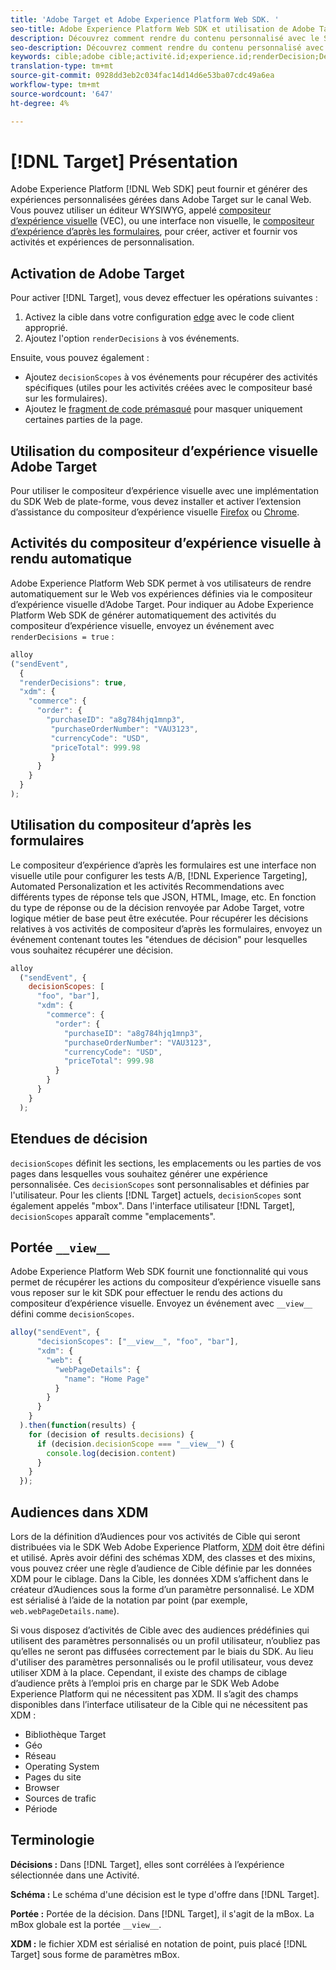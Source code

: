 ```yaml
---
title: 'Adobe Target et Adobe Experience Platform Web SDK. '
seo-title: Adobe Experience Platform Web SDK et utilisation de Adobe Target
description: Découvrez comment rendre du contenu personnalisé avec le SDK Web Experience Platform à l’aide d’Adobe Target
seo-description: Découvrez comment rendre du contenu personnalisé avec le SDK Web Experience Platform à l’aide d’Adobe Target
keywords: cible;adobe cible;activité.id;experience.id;renderDecision;DecisionScopes;prehide snippet;vec;Form-Based Experience Composer;xdm;audiences;Decision;scope;schéma;
translation-type: tm+mt
source-git-commit: 0928dd3eb2c034fac14d14d6e53ba07cdc49a6ea
workflow-type: tm+mt
source-wordcount: '647'
ht-degree: 4%

---
```



# [!DNL Target] Présentation

Adobe Experience Platform [!DNL Web SDK] peut fournir et générer des expériences personnalisées gérées dans Adobe Target sur le canal Web. Vous pouvez utiliser un éditeur WYSIWYG, appelé [compositeur d’expérience visuelle](https://docs.adobe.com/content/help/en/target/using/experiences/vec/visual-experience-composer.html) (VEC), ou une interface non visuelle, le [compositeur d’expérience d’après les formulaires](https://docs.adobe.com/content/help/en/target/using/experiences/form-experience-composer.html), pour créer, activer et fournir vos activités et expériences de personnalisation.

## Activation de Adobe Target

Pour activer [!DNL Target], vous devez effectuer les opérations suivantes :

1. Activez la cible dans votre configuration [edge](../../fundamentals/edge-configuration.md) avec le code client approprié.
1. Ajoutez l&#39;option `renderDecisions` à vos événements.

Ensuite, vous pouvez également :

* Ajoutez `decisionScopes` à vos événements pour récupérer des activités spécifiques (utiles pour les activités créées avec le compositeur basé sur les formulaires).
* Ajoutez le [fragment de code prémasqué](../manage-flicker.md) pour masquer uniquement certaines parties de la page.

## Utilisation du compositeur d’expérience visuelle Adobe Target

Pour utiliser le compositeur d’expérience visuelle avec une implémentation du SDK Web de plate-forme, vous devez installer et activer l’extension d’assistance du compositeur d’expérience visuelle [Firefox](https://addons.mozilla.org/en-US/firefox/addon/adobe-target-vec-helper/) ou [Chrome](https://chrome.google.com/webstore/detail/adobe-target-vec-helper/ggjpideecfnbipkacplkhhaflkdjagak).

## Activités du compositeur d’expérience visuelle à rendu automatique

Adobe Experience Platform Web SDK permet à vos utilisateurs de rendre automatiquement sur le Web vos expériences définies via le compositeur d’expérience visuelle d’Adobe Target. Pour indiquer au Adobe Experience Platform Web SDK de générer automatiquement des activités du compositeur d’expérience visuelle, envoyez un événement avec `renderDecisions = true` :

```javascript
alloy
("sendEvent", 
  { 
  "renderDecisions": true, 
  "xdm": {
    "commerce": { 
      "order": {
        "purchaseID": "a8g784hjq1mnp3", 
         "purchaseOrderNumber": "VAU3123", 
         "currencyCode": "USD", 
         "priceTotal": 999.98 
         } 
      } 
    }
  }
);
```

## Utilisation du compositeur d’après les formulaires

Le compositeur d’expérience d’après les formulaires est une interface non visuelle utile pour configurer les tests A/B, [!DNL Experience Targeting], Automated Personalization et les activités Recommendations avec différents types de réponse tels que JSON, HTML, Image, etc. En fonction du type de réponse ou de la décision renvoyée par Adobe Target, votre logique métier de base peut être exécutée. Pour récupérer les décisions relatives à vos activités de compositeur d’après les formulaires, envoyez un événement contenant toutes les &quot;étendues de décision&quot; pour lesquelles vous souhaitez récupérer une décision.

```javascript
alloy
  ("sendEvent", { 
    decisionScopes: [
      "foo", "bar"], 
      "xdm": {
        "commerce": { 
          "order": { 
            "purchaseID": "a8g784hjq1mnp3", 
            "purchaseOrderNumber": "VAU3123", 
            "currencyCode": "USD", 
            "priceTotal": 999.98 
          } 
        } 
      } 
    }
  );
```

## Etendues de décision

`decisionScopes` définit les sections, les emplacements ou les parties de vos pages dans lesquelles vous souhaitez générer une expérience personnalisée. Ces `decisionScopes` sont personnalisables et définies par l&#39;utilisateur. Pour les clients [!DNL Target] actuels, `decisionScopes` sont également appelés &quot;mbox&quot;. Dans l&#39;interface utilisateur [!DNL Target], `decisionScopes` apparaît comme &quot;emplacements&quot;.

## Portée `__view__`

Adobe Experience Platform Web SDK fournit une fonctionnalité qui vous permet de récupérer les actions du compositeur d’expérience visuelle sans vous reposer sur le kit SDK pour effectuer le rendu des actions du compositeur d’expérience visuelle. Envoyez un événement avec `__view__` défini comme `decisionScopes`.

```javascript
alloy("sendEvent", {
      "decisionScopes": ["__view__", "foo", "bar"], 
      "xdm": { 
        "web": { 
          "webPageDetails": { 
            "name": "Home Page"
          }
        } 
      }
    }
  ).then(function(results) {
    for (decision of results.decisions) {
      if (decision.decisionScope === "__view__") {
        console.log(decision.content)
      }
    }
  });
```

## Audiences dans XDM

Lors de la définition d’Audiences pour vos activités de Cible qui seront distribuées via le SDK Web Adobe Experience Platform, [XDM](https://docs.adobe.com/content/help/fr-FR/experience-platform/xdm/home.html) doit être défini et utilisé. Après avoir défini des schémas XDM, des classes et des mixins, vous pouvez créer une règle d’audience de Cible définie par les données XDM pour le ciblage. Dans la Cible, les données XDM s’affichent dans le créateur d’Audiences sous la forme d’un paramètre personnalisé. Le XDM est sérialisé à l’aide de la notation par point (par exemple, `web.webPageDetails.name`).

Si vous disposez d’activités de Cible avec des audiences prédéfinies qui utilisent des paramètres personnalisés ou un profil utilisateur, n’oubliez pas qu’elles ne seront pas diffusées correctement par le biais du SDK. Au lieu d&#39;utiliser des paramètres personnalisés ou le profil utilisateur, vous devez utiliser XDM à la place. Cependant, il existe des champs de ciblage d’audience prêts à l’emploi pris en charge par le SDK Web Adobe Experience Platform qui ne nécessitent pas XDM. Il s’agit des champs disponibles dans l’interface utilisateur de la Cible qui ne nécessitent pas XDM :

* Bibliothèque Target
* Géo
* Réseau
* Operating System
* Pages du site
* Browser
* Sources de trafic
* Période

## Terminologie

__Décisions :__ Dans  [!DNL Target], elles sont corrélées à l’expérience sélectionnée dans une Activité.

__Schéma :__ Le schéma d&#39;une décision est le type d&#39;offre dans  [!DNL Target].

__Portée :__ Portée de la décision. Dans [!DNL Target], il s&#39;agit de la mBox. La mBox globale est la portée `__view__`.

__XDM :__ le fichier XDM est sérialisé en notation de point, puis placé  [!DNL Target] sous forme de paramètres mBox.
